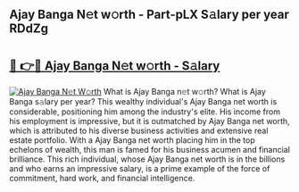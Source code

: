 ## Ajay Banga N𝚎t w𝚘rth - Part-pLX S𝚊lary per year RDdZg

# <h2><a href="http://gc1whw.nevu.top/?p=Ajay+Banga">🔗 👉🔴 Ajay Banga N𝚎t w𝚘rth - S𝚊lary</a></h2>

[![Ajay Banga N𝚎t W𝚘rth](https://i.imgur.com/Oavwk0R.jpeg)](http://gc1whw.nevu.top/?p=Ajay+Banga)
What is Ajay Banga n𝚎t w𝚘rth? What is Ajay Banga s𝚊lary per year?
This wealthy individual's Ajay Banga net worth is considerable, positioning him among the industry's elite. His income from his employment is impressive, but it is outmatched by Ajay Banga net worth, which is attributed to his diverse business activities and extensive real estate portfolio. With a Ajay Banga net worth placing him in the top echelons of wealth, this man is famed for his business acumen and financial brilliance. This rich individual, whose Ajay Banga net worth is in the billions and who earns an impressive salary, is a prime example of the force of commitment, hard work, and financial intelligence.
